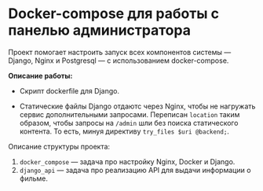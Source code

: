 # Docker-compose для работы с панелью администратора

Проект помогает настроить запуск всех компонентов системы — Django, Nginx и Postgresql — с использованием docker-compose.

<!-- Для упрощения выполнения задания мы подготовили проект, где настроена работа связки Django + uWSGI + Nginx + Docker. Вы можете взять его за основу, но его придётся дополнительно доработать, чтобы подключить Postgres, а также устранить мелкие ошибки в конфигурировании Django: например, `debug = True` или отсутствие настроек чтения переменных окружения. Сама заготовка уже показывает админку с примером одного метода API. Однако статика не собирается, миграций нет, конфиги Nginx, uWSGI и Docker, возможно, придётся подправить. -->


**Описание работы:**

- Скрипт dockerfile для Django.
<!--- Уберите версию Nginx из заголовков. Версии любого ПО лучше скрывать от посторонних глаз, чтобы вашу админку случайно не взломали. Найдите необходимую настройку в официальной документации и проверьте, что она работает корректно. Убедиться в этом можно с помощью «Инструментов разработчика» в браузере.-->
- Cтатические файлы Django отдаютс через Nginx, чтобы не нагружать сервис дополнительными запросами. Переписан `location` таким образом, чтобы запросы на `/admin` шли без поиска статического контента. То есть, минуя директиву `try_files $uri @backend;`.
 
Описание структуры  проекта:

1. `docker_compose` — задача про настройку Nginx, Docker и Django.
2. `django_api` — задача про реализацию API для выдачи информации о фильме.


